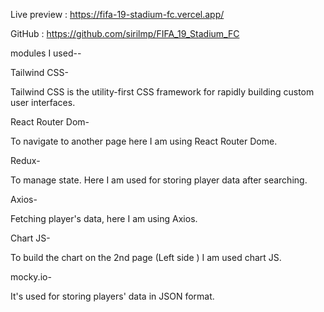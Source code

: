 
Live preview : https://fifa-19-stadium-fc.vercel.app/

GitHub : https://github.com/sirilmp/FIFA_19_Stadium_FC


modules I used--

Tailwind CSS-

Tailwind CSS is the utility-first CSS framework for rapidly building custom user interfaces.


React Router Dom-

To navigate to another page here I am using React Router Dome.


Redux-

To manage state. Here I am used for storing player data after searching.


Axios-

Fetching player's data, here I am using Axios.


Chart JS-

To build the chart on the 2nd page (Left side ) I am used chart JS.


mocky.io-

It's used for storing players' data in JSON format.